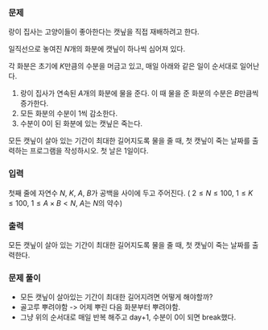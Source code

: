 ### 문제

랑이 집사는 고양이들이 좋아한다는 캣닢을 직접 재배하려고 한다.

일직선으로 놓여진 $N$개의 화분에 캣닢이 하나씩 심어져 있다.

각 화분은 초기에 $K$만큼의 수분을 머금고 있고, 매일 아래와 같은 일이 순서대로 일어난다.

1. 랑이 집사가 연속된 $A$개의 화분에 물을 준다. 이 때 물을 준 화분의 수분은 $B$만큼씩 증가한다.
2. 모든 화분의 수분이 1씩 감소한다.
3. 수분이 0이 된 화분에 있는 캣닢은 죽는다.

모든 캣닢이 살아 있는 기간이 최대한 길어지도록 물을 줄 때, 첫 캣닢이 죽는 날짜를 출력하는 프로그램을 작성하시오. 첫 날은 1일이다.

### 입력

첫째 줄에 자연수 $N$, $K$, $A$, $B$가 공백을 사이에 두고 주어진다. ( $2 \le N \le 100$, $1 \le K \le 100$, $1 \le A \times B < N$, $A$는 $N$의 약수)

### 출력

모든 캣닢이 살아 있는 기간이 최대한 길어지도록 물을 줄 때, 첫 캣닢이 죽는 날짜를 출력한다.

### 문제 풀이

- 모든 캣닢이 살아있는 기간이 최대한 길어지려면 어떻게 해야할까?
- 골고루 뿌려야함 -> 어제 뿌린 다음 화분부터 뿌려야함.
- 그냥 위의 순서대로 매일 반복 해주고 day+1, 수분이 0이 되면 break했다.

